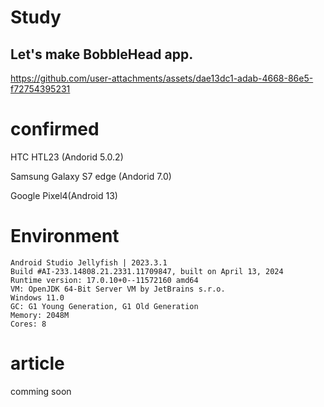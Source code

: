 # Study
## Let's make BobbleHead app.

https://github.com/user-attachments/assets/dae13dc1-adab-4668-86e5-f72754395231

# confirmed
HTC HTL23 (Andorid 5.0.2)

Samsung Galaxy S7 edge (Andorid 7.0)

Google Pixel4(Android 13)

# Environment
```
Android Studio Jellyfish | 2023.3.1
Build #AI-233.14808.21.2331.11709847, built on April 13, 2024
Runtime version: 17.0.10+0--11572160 amd64
VM: OpenJDK 64-Bit Server VM by JetBrains s.r.o.
Windows 11.0
GC: G1 Young Generation, G1 Old Generation
Memory: 2048M
Cores: 8
```
# article
comming soon
